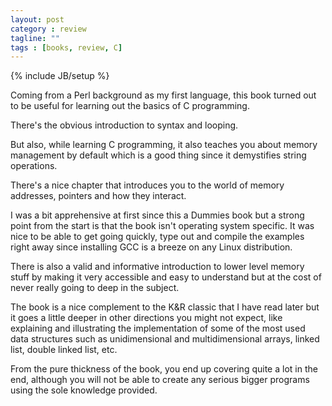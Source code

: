 ```yaml
---
layout: post
category : review
tagline: ""
tags : [books, review, C]
---
```

{% include JB/setup %}

Coming from a Perl background as my first language,
this book turned out to be useful for learning out the basics of C programming.

There's the obvious introduction to syntax and looping.

But also, while learning C programming, it also teaches you about memory management by default which is a good thing since
it demystifies string operations.

There's a nice chapter that introduces you to the world of memory addresses, pointers and how they interact.

I was a bit apprehensive at first since this a Dummies book but a strong point from the start is that the book isn't operating system specific.
It was nice to be able to get going quickly, type out and compile the examples right away since installing GCC is a breeze on any Linux distribution.

There is also a valid and informative introduction to lower level memory stuff by making it very accessible and
easy to understand but at the cost of never really going to deep in the subject.

The book is a nice complement to the K&R classic that I have read later but it goes a little deeper in other directions you might
not expect, like explaining and illustrating the implementation of some of the most used data structures such as
unidimensional and multidimensional arrays, linked list, double linked list, etc.

From the pure thickness of the book, you end up covering quite a lot in the end, although you will not be able to create
any serious bigger programs using the sole knowledge provided.
